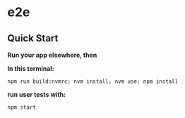 # e2e

## Quick Start

**Run your app elsewhere, then**

**In this terminal:**

`npm run build:nvmrc; nvm install; nvm use; npm install`

**run user tests with:**

`npm start`

